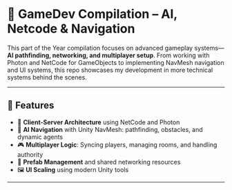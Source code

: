 # 🧠 GameDev Compilation – AI, Netcode & Navigation

This part of the Year compilation focuses on advanced gameplay systems—**AI pathfinding, networking, and multiplayer setup**. From working with Photon and NetCode for GameObjects to implementing NavMesh navigation and UI systems, this repo showcases my development in more technical systems behind the scenes.

---

## 🚀 Features

- 🔁 **Client-Server Architecture** using NetCode and Photon
- 👾 **AI Navigation** with Unity NavMesh: pathfinding, obstacles, and dynamic agents
- 🎮 **Multiplayer Logic**: Syncing players, managing rooms, and handling authority
- 🧪 **Prefab Management** and shared networking resources
- 🖼️ **UI Scaling** using modern Unity tools

---
